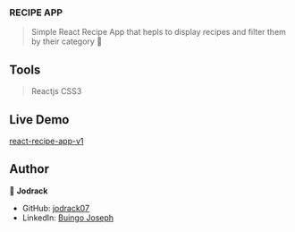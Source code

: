 ### RECIPE APP

> Simple React Recipe  App that hepls to display recipes and filter them by their category 🙂

## Tools
> Reactjs
> CSS3

## Live Demo
[react-recipe-app-v1](https://react-recipe-app-v1.netlify.app/)

## Author

👤 **Jodrack**

- GitHub: [jodrack07](https://github.com/jodrack07)
- LinkedIn: [Buingo Joseph](https://www.linkedin.com/in/jodrack/)
